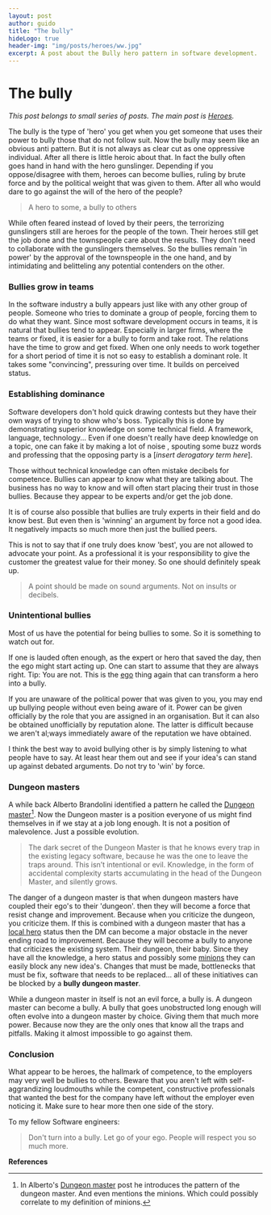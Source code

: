 ```yaml
---
layout: post
author: guido
title: "The bully"
hideLogo: true
header-img: "img/posts/heroes/ww.jpg"
excerpt: A post about the Bully hero pattern in software development.
---
```

# The bully

*This post belongs to small series of posts. The main post is [Heroes](/31/05/2018/Heroes/).* 

The bully is the type of 'hero' you get when you get someone that uses their power to bully those that do not follow suit. Now the bully may seem like an obvious anti pattern. But it is not always as clear cut as one oppressive individual. After all there is little heroic about that. In fact the bully often goes hand in hand with the hero gunslinger. Depending if you oppose/disagree with them, heroes can become bullies, ruling by brute force and by the political weight that was given to them. After all who would dare to go against the will of the hero of the people?

> A hero to some, a bully to others

While often feared instead of loved by their peers, the terrorizing gunslingers still are heroes for the people of the town. Their heroes still get the job done and the townspeople care about the results. They don't need to collaborate with the gunslingers themselves. So the bullies remain 'in power' by the approval of the townspeople in the one hand, and by intimidating and belitteling any potential contenders on the other.


### Bullies grow in teams

In the software industry a bully appears just like with any other group of people. Someone who tries to dominate a group of people, forcing them to do what they want. Since most software development occurs in teams, it is natural that bullies tend to appear. Especially in larger firms, where the teams or fixed, it is easier for a  bully to form and take root. The relations have the time to grow and get fixed. When one only needs to work together for a short period of time it is not so easy to establish a dominant role. It takes some "convincing", pressuring over time. It builds on perceived status.

### Establishing dominance

Software developers don't hold quick drawing contests but they have their own ways of trying to show who's boss. Typically this is done by demonstrating superior knowledge on some technical field. A framework, language, technology... Even if one doesn't really have deep knowledge on a topic, one can fake it by making a lot of noise , spouting some buzz words and professing that the opposing party is a \[*insert derogatory term here*\].

Those without technical knowledge can often mistake decibels for competence. Bullies can appear to know what they are talking about. The business has no way to know and will often start placing their trust in those bullies. Because they appear to be experts and/or get the job done. 

It is of course also possible that bullies are truly experts in their field and do know best. But even then is 'winning' an argument by force not a good idea. It negatively impacts so much more then just the bullied peers. 

This is not to say that if one truly does know 'best', you are not allowed to advocate your point. As a professional it is your responsibility to give the customer the greatest value for their money. So one should definitely speak up.

>A point should be made on sound arguments. Not on insults or decibels.

### Unintentional bullies

Most of us have the potential for being bullies to some. So it is something to watch out for. 

If one is lauded often enough, as the expert or hero that saved the day, then the ego might start acting up. One can start to assume that they are always right. Tip: You are not. This is the [ego](/26/06/2018/LocalHero##ego) thing again that can transform a hero into a bully.

If you are unaware of the political power that was given to you, you may end up bullying people without even being aware of it. Power can be given officially by the role that you are assigned in an organisation. But it can also be obtained unofficially by reputation alone. The latter is difficult because we aren't al;ways immediately aware of the reputation we have obtained.

I think the best way to avoid bullying other is by simply listening to what people have to say. At least hear them out and see if your idea's can stand up against debated arguments. Do not try to 'win' by force.

### Dungeon masters

A while back Alberto Brandolini identified a pattern he called the [Dungeon master](https://medium.com/@ziobrando/the-rise-and-fall-of-the-dungeon-master-c2d511eed12f)[^dungeon]. Now the Dungeon master is a position everyone of us might find themselves in if we stay at a job long enough. It is not a position of malevolence. Just a possible evolution.
 
> The dark secret of the Dungeon Master is that he knows every trap in the existing legacy software, because he was the one to leave the traps around. This isn’t intentional or evil. Knowledge, in the form of accidental complexity starts accumulating in the head of the Dungeon Master, and silently grows.

The danger of a dungeon master is that when dungeon masters have coupled their ego's to their 'dungeon'. then they will become a force that resist change and improvement. Because when you criticize the dungeon, you criticize them. If this is combined with a dungeon master that has a [local hero](/26/06/2018/LocalHero/) status then the DM can become a major obstacle in the never ending road to improvement. Because they will become a bully to anyone that criticizes the existing system. Their dungeon, their baby. Since they have all the knowledge, a hero status and possibly some [minions](/26/06/2018/LocalHero##minions) they can easily block any new idea's. Changes that must be made, bottlenecks that must be fix, software that needs to be replaced... all of these initiatives can be blocked by a **bully dungeon master**.

While a dungeon master in itself is not an evil force, a bully is. A dungeon master can become a bully. A bully that goes unobstructed long enough will often evolve into a dungeon master by choice. Giving them that much more power. Because now they are the only ones that know all the traps and pitfalls. Making it almost impossible to go against them.
  

### Conclusion

What appear to be heroes, the hallmark of competence, to the employers may very well be bullies to others. Beware that you aren't left with self-aggrandizing loudmouths while the competent, constructive professionals that wanted the best for the company have left without the employer even noticing it. Make sure to hear more then one side of the story. 

To my fellow Software engineers: 

> Don't turn into a bully. Let go of your ego. People will respect you so much more.

**References**

[^dungeon]: In Alberto's [Dungeon master](https://medium.com/@ziobrando/the-rise-and-fall-of-the-dungeon-master-c2d511eed12f) post he introduces the pattern of the dungeon master. And even mentions the minions. Which could possibly correlate to my definition of minions.



